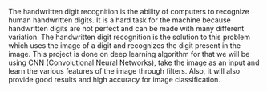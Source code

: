 The handwritten digit recognition is the ability of computers to recognize human handwritten digits. It is a hard task for the machine because handwritten digits are not perfect and can be made with many different variation. The handwritten digit recognition is the solution to this problem which uses the image of a digit and recognizes the digit present in the image.
This project is done on deep learning algorithm for that we will be using CNN (Convolutional Neural Networks), take the image as an input and learn the various features of the image through filters.
Also, it will  also provide good results and high accuracy for image classification.
